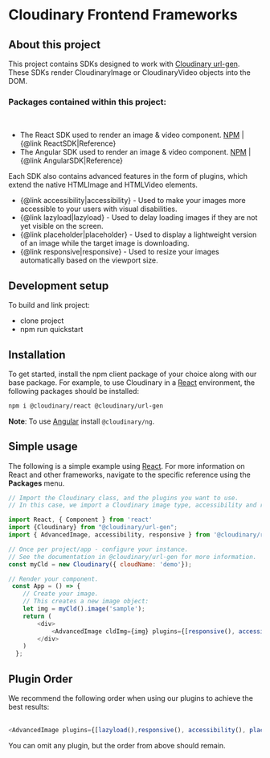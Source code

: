 # Cloudinary Frontend Frameworks

## About this project

This project contains SDKs designed to work with [Cloudinary url-gen](https://github.com/cloudinary/js-url-gen). </br>
These SDKs render CloudinaryImage or CloudinaryVideo objects into the DOM.

### Packages contained within this project:
<br />
 
- The React SDK used to render an image & video component. [NPM](https://www.npmjs.com/package/@cloudinary/react)  |     {@link ReactSDK|Reference} 
- The Angular SDK used to render an image & video component. [NPM](https://www.npmjs.com/package/@cloudinary/ng
) |  {@link AngularSDK|Reference} 
 
                                                
Each SDK also contains advanced features in the form of plugins, which extend the native HTMLImage and HTMLVideo elements.

- {@link accessibility|accessibility} - Used to make your images more accessible to your users with visual disabilities. 
- {@link lazyload|lazyload} - Used to delay loading images if they are not yet visible on the screen.
- {@link placeholder|placeholder} - Used to display a lightweight version of an image while the target image is downloading.
- {@link responsive|responsive} - Used to resize your images automatically based on the viewport size.

## Development setup
To build and link project: 
- clone project
- npm run quickstart


## Installation
To get started, install the npm client package of your choice along with our base package.
For example, to use Cloudinary in a [React](https://cloudinary.com/documentation/react2_integration) environment, the following packages should be installed:
   
```bash
npm i @cloudinary/react @cloudinary/url-gen
```

**Note**: To use [Angular](https://cloudinary.com/documentation/angular2_integration) install `@cloudinary/ng`. 

## Simple usage
The following is a simple example using [React](https://cloudinary.com/documentation/react2_integration).
For more information on React and other frameworks, navigate to the specific reference using the **Packages** menu. 
```javascript
// Import the Cloudinary class, and the plugins you want to use.
// In this case, we import a Cloudinary image type, accessibility and responsive.

import React, { Component } from 'react'
import {Cloudinary} from "@cloudinary/url-gen";
import { AdvancedImage, accessibility, responsive } from '@cloudinary/react';

// Once per project/app - configure your instance.
// See the documentation in @cloudinary/url-gen for more information. 
const myCld = new Cloudinary({ cloudName: 'demo'});

// Render your component.
 const App = () => {
    // Create your image.
    // This creates a new image object:
    let img = myCld().image('sample');
    return (
        <div>
            <AdvancedImage cldImg={img} plugins={[responsive(), accessibility()]}/>
        </div>
    )
  };
```

## Plugin Order

<div>
We recommend the following order when using our plugins to achieve the best results: 
<br/><br/>

```javascript
<AdvancedImage plugins={[lazyload(),responsive(), accessibility(), placeholder()]}/>
```

You can omit any plugin, but the order from above should remain.
</div>
